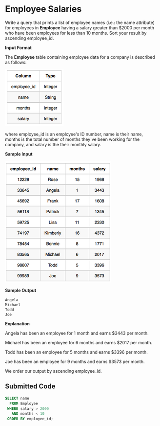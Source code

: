 # Employee Salaries

Write a query that prints a list of employee names (i.e.: the name attribute) for employees in **Employee** having a salary greater than $\$2000$ per month who have been employees for less than $10$ months. Sort your result by ascending employee_id.

**Input Format**

The **Employee** table containing employee data for a company is described as follows:

![](../src/1458557872-4396838885-ScreenShot2016-03-21at4.27.13PM.png)

where employee_id is an employee's ID number, name is their name, months is the total number of months they've been working for the company, and salary is the their monthly salary.

**Sample Input**

![](../src/1458558202-9a8721e44b-ScreenShot2016-03-21at4.32.59PM.png)

**Sample Output**

```
Angela
Michael
Todd
Joe
```

**Explanation**

Angela has been an employee for $1$ month and earns $\$3443$ per month.

Michael has been an employee for $6$ months and earns $\$2017$ per month.

Todd has been an employee for $5$ months and earns $\$3396$ per month.

Joe has been an employee for $9$ months and earns $\$3573$ per month.

We order our output by ascending employee_id.

## Submitted Code

```sql
SELECT name
  FROM Employee
 WHERE salary > 2000
   AND months < 10
 ORDER BY employee_id;
```
